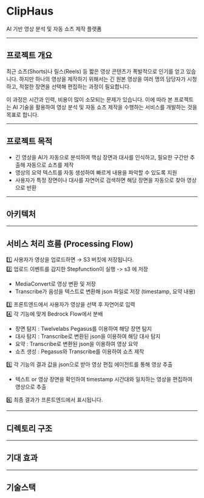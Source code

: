 # ClipHaus
AI 기반 영상 분석 및 자동 쇼츠 제작 플랫폼

---

## 프로젝트 개요
최근 쇼츠(Shorts)나 릴스(Reels) 등 짧은 영상 콘텐츠가 폭발적으로 인기를 얻고 있습니다.
하지만 하나의 영상을 제작하기 위해서는 긴 원본 영상을 여러 명의 담당자가 시청하고,
적절한 장면을 선택해 편집하는 과정이 필요합니다.

이 과정은 시간과 인력, 비용이 많이 소모되는 문제가 있습니다.
이에 따라 본 프로젝트는 AI 기술을 활용하여 영상 분석 및 자동 쇼츠 제작을 수행하는 서비스를 개발하는 것을 목표로 합니다.

---

## 프로젝트 목적
 - 긴 영상을 AI가 자동으로 분석하여 핵심 장면과 대사를 인식하고, 필요한 구간만 추출해 자동으로 쇼츠를 제작
 - 영상의 요약 텍스트를 자동 생성하여 빠르게 내용을 파악할 수 있도록 지원
 - 사용자가 특정 장면이나 대사를 자연어로 검색하면 해당 장면을 자동으로 찾아 영상으로 반환

---

## 아키텍처


---

## 서비스 처리 흐름 (Processing Flow)
1️⃣ 사용자가 영상을 업로드하면 → S3 버킷에 저장됩니다.  
2️⃣ 업로드 이벤트를 감지한 Stepfunction이 실행 -> s3 에 저장  
   - MediaConvert로 영상 변환 및 저장  
   - Transcribe가 음성을 텍스트로 변환해 json 파일로 저장 (timestamp, 요약 내용)

3️⃣ 프론트엔드에서 사용자가 영상을 선택 후 자연어로 입력   
4️⃣ 각 기능에 맞게 Bedrock Flow에서 분배
  - 장면 탐지 : Twelvelabs Pegasus를 이용하여 해당 장면 탐지
  - 대사 탐지 : Transcribe로 변환된 json을 이용하여 해당 대사 탐지
  - 요약 : Transcribe로 변환된 json을 이용하여 영상 요약
  - 쇼츠 생성 : Pegasus와 Transcribe를 이용하여 쇼츠 제작

5️⃣ 각 기능의 결과 값을 json으로 받아 영상 편집 에이전트를 통해 영상 추출
  - 텍스트 or 영상 장면을 확인하여 timestamp 시간대와 일치하는 영상을 편집하여 영상으로 추출

6️⃣ 최종 결과가 프론트엔드에서 표시됩니다.

---

##  디렉토리 구조


---

##  기대 효과


---

##  기술스택
